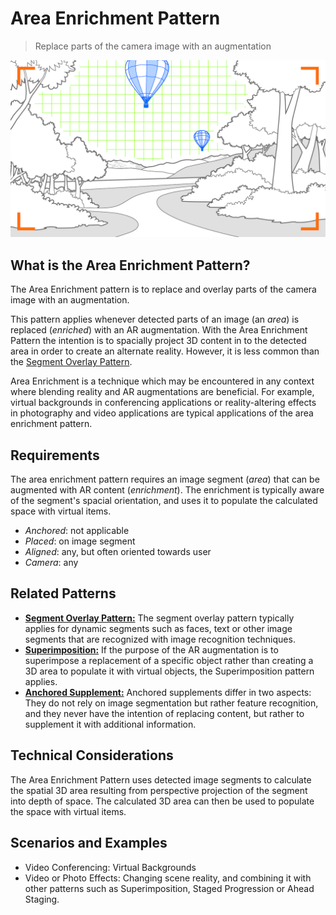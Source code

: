 # Area Enrichment Pattern
> Replace parts of the camera image with an augmentation

![Illustration of Area Enrichment Pattern](images/AreaEnrichment.png)

## What is the Area Enrichment Pattern?

The Area Enrichment pattern is to replace and overlay parts of the camera image with an augmentation.

This pattern applies whenever detected parts of an image (an _area_) is replaced (_enriched_) with an AR augmentation. With the Area Enrichment Pattern the intention is to spacially project 3D content in to the detected area in order to create an alternate reality. However, it is less common than the [Segment Overlay Pattern](segment-overlay.md).

Area Enrichment is a technique which may be encountered in any context where blending reality and AR augmentations are beneficial. For example, virtual backgrounds in conferencing applications or reality-altering effects in photography and video applications are typical applications of the area enrichment pattern. 

## Requirements
The area enrichment pattern requires an image segment (_area_) that can be augmented with AR content (_enrichment_). 
The enrichment is typically aware of the segment's spacial orientation, and uses it to populate the calculated space with virtual items.

* _Anchored_: not applicable
* _Placed_: on image segment
* _Aligned_: any, but often oriented towards user
* _Camera_: any

## Related Patterns

- [**Segment Overlay Pattern:**](segment-overlay.md) The segment overlay pattern typically applies for dynamic segments such as faces, text or other image segments that are recognized with image recognition techniques.
- [**Superimposition:**](superimposition.md) If the purpose of the AR augmentation is to superimpose a replacement of a specific object rather than creating a 3D area to populate it with virtual objects, the Superimposition pattern applies.
- [**Anchored Supplement:**](anchored-supplement.md) Anchored supplements differ in two aspects: They do not rely on image segmentation but rather feature recognition, and they never have the intention of replacing content, but rather to supplement it with additional information.

## Technical Considerations

The Area Enrichment Pattern uses detected image segments to calculate the spatial 3D area resulting from perspective projection of the segment into depth of space. The calculated 3D area can then be used to populate the space with virtual items.

## Scenarios and Examples

- Video Conferencing: Virtual Backgrounds
- Video or Photo Effects: Changing scene reality, and combining it with other patterns such as Superimposition, Staged Progression or Ahead Staging.

